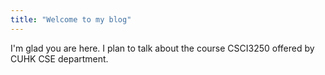 ```yaml
---
title: "Welcome to my blog"
---
```


I'm glad you are here. I plan to talk about the course CSCI3250 offered by CUHK CSE department.
